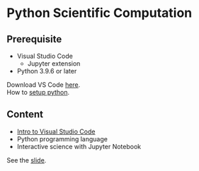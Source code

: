 # Python Scientific Computation

## Prerequisite

- Visual Studio Code
  - Jupyter extension
- Python 3.9.6 or later

Download VS Code <a href="https://code.visualstudio.com" target="_blank">here</a>. <br>
How to [setup python](./python-setup.md).

## Content

- <a href="https://code.visualstudio.com/docs/getstarted/introvideos" target="_blank">Intro to Visual Studio Code</a>
- Python programming language
- Interactive science with Jupyter Notebook

See the <a href="./slide.html" target="_blank">slide</a>.
